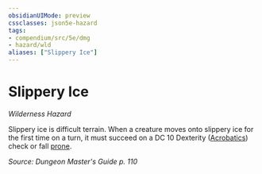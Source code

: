 ```yaml
---
obsidianUIMode: preview
cssclasses: json5e-hazard
tags:
- compendium/src/5e/dmg
- hazard/wld
aliases: ["Slippery Ice"]
---
```

# Slippery Ice
*Wilderness Hazard*  

Slippery ice is difficult terrain. When a creature moves onto slippery ice for the first time on a turn, it must succeed on a DC 10 Dexterity ([Acrobatics](5E2014官方资源/规则/skills.md#Acrobatics)) check or fall [prone](5E2014官方资源/规则/conditions.md#prone).

*Source: Dungeon Master's Guide p. 110*